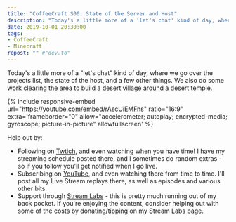 ```yaml
---
title: "CoffeeCraft S00: State of the Server and Host"
description: "Today's a little more of a 'let's chat' kind of day, where we go over the projects list, the state of the host, and a few other things. We also do some work clearing the area to build a desert village around a desert temple."
date: 2019-10-01 20:30:00
tags:
- CoffeeCraft
- Minecraft
repost: "" #"dev.to"
---
```


Today's a little more of a "let's chat" kind of day, where we go over the projects list, the state of the host, and a few other things. We also do some work clearing the area to build a desert village around a desert temple.
<!--more-->

{% include responsive-embed url="https://youtube.com/embed/rAscUiEMFns" ratio="16:9" extra='frameborder="0" allow="accelerometer; autoplay; encrypted-media; gyroscope; picture-in-picture" allowfullscreen' %}

Help out by:
 * Following on [Twtich](https://twitch.tv/AnonJr_Live), and even watching when you have time! I have my streaming schedule posted there, and I sometimes do random extras - so if you follow you'll get notified when I go live.
 * Subscribing on [YouTube](http://www.youtube.com/channel/UCXafqhKHbkSUIrq0LAuu0tw), and even watching there from time to time. I'll post all my Live Stream replays there, as well as episodes and various other bits.
 * Support through [Stream Labs](https://streamlabs.com/anonjr_live) - this is pretty much running out of my back pocket. If you're enjoying the content, consider helping out with some of the costs by donating/tipping on my Stream Labs page.
